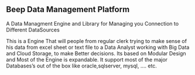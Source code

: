 ## Beep Data Management Platform
A Data Managment Engine and Library for Managing you Connection to Different DataSources

This is a Engine That will people from regular clerk trying to make sense of his data from excel sheet or text file to a Data Analyst working with Big Data and Cloud Storage, to make Better decisions.
Its based on Modular Design and Most of the Engine is expandable.
It support most of the major Databases’s out of the box like oracle,sqlserver, mysql, …. etc.
